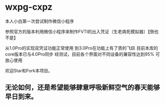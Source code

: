 # wxpg-cxpz

本人小白第一次尝试制作微信小程序

参照官方的版本利用微信小程序来制作FVTI的出入凭证（生老病死模拟器）【倒也不是】

从1.0Pro的实现双凭证功能正常使用
到3.0Pro在功能上有了质的飞跃
目前本库的core版本已与4.0Pro同步
经测试，目前各个界面对不同设备的兼容性达到95%
可放心使用

欢迎Star和Fork本项目。

## 无论如何，还是希望能够肆意呼吸新鲜空气的春天能够早日到来。

